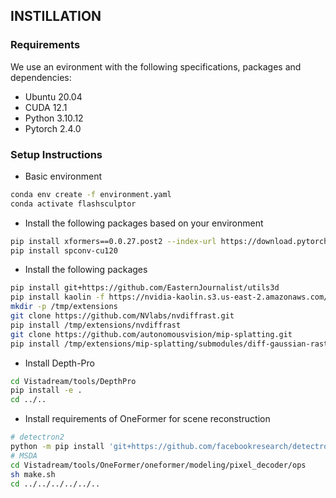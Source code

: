 ## INSTILLATION

### Requirements
We use an evironment with the following specifications, packages and dependencies:

- Ubuntu 20.04
- CUDA 12.1
- Python 3.10.12
- Pytorch 2.4.0

### Setup Instructions
- Basic environment
```bash
conda env create -f environment.yaml
conda activate flashsculptor
```

- Install the following packages based on your environment

```bash
pip install xformers==0.0.27.post2 --index-url https://download.pytorch.org/whl/cu121
pip install spconv-cu120
```

- Install the following packages 

```bash
pip install git+https://github.com/EasternJournalist/utils3d
pip install kaolin -f https://nvidia-kaolin.s3.us-east-2.amazonaws.com/torch-2.4.0_cu121.html
mkdir -p /tmp/extensions
git clone https://github.com/NVlabs/nvdiffrast.git 
pip install /tmp/extensions/nvdiffrast
git clone https://github.com/autonomousvision/mip-splatting.git
pip install /tmp/extensions/mip-splatting/submodules/diff-gaussian-rasterization/
```

- Install Depth-Pro

```bash
cd Vistadream/tools/DepthPro
pip install -e .
cd ../..
```

- Install requirements of OneFormer for scene reconstruction
```bash
# detectron2
python -m pip install 'git+https://github.com/facebookresearch/detectron2.git'
# MSDA
cd Vistadream/tools/OneFormer/oneformer/modeling/pixel_decoder/ops
sh make.sh
cd ../../../../../..
```

